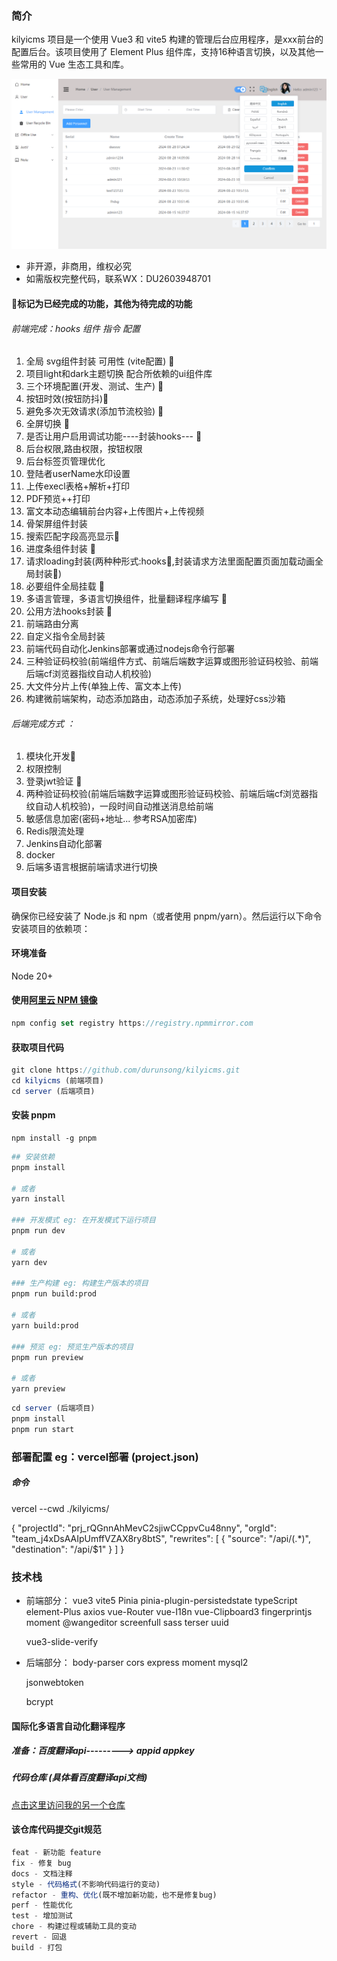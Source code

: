 ### 简介

kilyicms 项目是一个使用 Vue3 和 vite5 构建的管理后台应用程序，是xxx前台的配置后台。该项目使用了 Element Plus 组件库，支持16种语言切换，以及其他一些常用的 Vue 生态工具和库。

![案例](https://github.com/durunsong/kilyicms/blob/main/src/assets/case_img/Snipaste-test.png)

- 非开源，非商用，维权必究
- 如需版权完整代码，联系WX：DU2603948701

#### 🎈标记为已经完成的功能，其他为待完成的功能
###### 前端完成：hooks 组件  指令 配置 
1. 全局 svg组件封装 可用性 (vite配置) 🎈
2. 项目light和dark主题切换 配合所依赖的ui组件库
3. 三个环境配置(开发、测试、生产) 🎈
4. 按钮时效(按钮防抖)🎈
5. 避免多次无效请求(添加节流校验) 🎈
6. 全屏切换 🎈
7. 是否让用户启用调试功能----封装hooks--- 🎈
8. 后台权限,路由权限，按钮权限
9. 后台标签页管理优化
10. 登陆者userName水印设置
11. 上传execl表格+解析+打印
12. PDF预览++打印
13. 富文本动态编辑前台内容+上传图片+上传视频
14. 骨架屏组件封装
15. 搜索匹配字段高亮显示🎈
16. 进度条组件封装 🎈
17. 请求loading封装(两种种形式:hooks🎈,封装请求方法里面配置页面加载动画全局封装🎈)
18. 必要组件全局挂载 🎈
19. 多语言管理，多语言切换组件，批量翻译程序编写 🎈
20. 公用方法hooks封装 🎈
21. 前端路由分离
22. 自定义指令全局封装
23. 前端代码自动化Jenkins部署或通过nodejs命令行部署
24. 三种验证码校验(前端组件方式、前端后端数字运算或图形验证码校验、前端后端cf浏览器指纹自动人机校验)
25. 大文件分片上传(单独上传、富文本上传)
26. 构建微前端架构，动态添加路由，动态添加子系统，处理好css沙箱

###### 后端完成方式 ：

1. 模块化开发🎈
2. 权限控制
3. 登录jwt验证 🎈
4. 两种验证码校验(前端后端数字运算或图形验证码校验、前端后端cf浏览器指纹自动人机校验)，一段时间自动推送消息给前端
5. 敏感信息加密(密码+地址... 参考RSA加密库) 
6. Redis限流处理
7. Jenkins自动化部署
8. docker
9. 后端多语言根据前端请求进行切换

#### 项目安装

确保你已经安装了 Node.js 和 npm（或者使用 pnpm/yarn）。然后运行以下命令安装项目的依赖项：

#### 环境准备

Node 20+

#### 使用[阿里云 NPM 镜像](https://www.npmmirror.com/)

```js
npm config set registry https://registry.npmmirror.com
```

#### 获取项目代码

```js
git clone https://github.com/durunsong/kilyicms.git
cd kilyicms (前端项目)
cd server (后端项目)
```

#### 安装 pnpm

```
npm install -g pnpm
```
```bash
## 安装依赖
pnpm install

# 或者
yarn install

### 开发模式 eg: 在开发模式下运行项目
pnpm run dev

# 或者
yarn dev

### 生产构建 eg: 构建生产版本的项目
pnpm run build:prod

# 或者
yarn build:prod

### 预览 eg: 预览生产版本的项目
pnpm run preview

# 或者
yarn preview
```

```js
cd server (后端项目)
pnpm install
pnpm run start
```

###  部署配置  eg：vercel部署 (project.json)
##### 命令
vercel --cwd ./kilyicms/

{
  "projectId": "prj_rQGnnAhMevC2sjiwCCppvCu48nny",
  "orgId": "team_j4xDsAAIpUmffVZAX8ry8btS",
  "rewrites": [
    { "source": "/api/(.*)", "destination": "/api/$1" }
  ]
}


### 技术栈

- 前端部分：
  vue3
  vite5
  Pinia
  pinia-plugin-persistedstate
  typeScript
  element-Plus
  axios
  vue-Router
  vue-I18n
  vue-Clipboard3
  fingerprintjs
  moment
  @wangeditor
  screenfull
  sass
  terser
  uuid

  vue3-slide-verify

- 后端部分：
  body-parser
  cors
  express
  moment
  mysql2

  jsonwebtoken

  bcrypt


#### 国际化多语言自动化翻译程序
##### 准备：百度翻译api---------> appid appkey
##### 代码仓库 (具体看百度翻译api文档)

[点击这里访问我的另一个仓库](https://github.com/durunsong/Baidu-trans.git)


#### 该仓库代码提交git规范
```js
feat - 新功能 feature
fix - 修复 bug
docs - 文档注释
style - 代码格式(不影响代码运行的变动)
refactor - 重构、优化(既不增加新功能，也不是修复bug)
perf - 性能优化
test - 增加测试
chore - 构建过程或辅助工具的变动
revert - 回退
build - 打包
```
